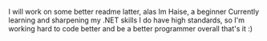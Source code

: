 I will work on some better readme latter, alas
Im Haise, a beginner
Currently learning and sharpening my .NET skills
I do have high standards, so I'm working hard to code better and be a better programmer overall
that's it :)

<!---
Haise777/Haise777 is a ✨ special ✨ repository because its `README.md` (this file) appears on your GitHub profile.
You can click the Preview link to take a look at your changes.
--->
